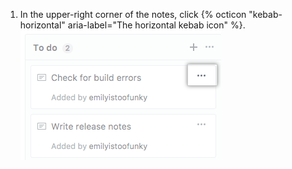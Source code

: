 1. In the upper-right corner of the notes, click {% octicon "kebab-horizontal" aria-label="The horizontal kebab icon" %}.
  ![Horizontal kebab icon in upper-right corner of note](/assets/images/help/projects/note-more-options.png)
